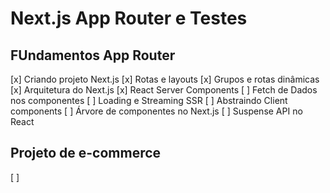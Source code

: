# Next.js App Router e Testes

## FUndamentos App Router

[x] Criando projeto Next.js
[x] Rotas e layouts
[x] Grupos e rotas dinâmicas
[x] Arquitetura do Next.js
[x] React Server Components
[ ] Fetch de Dados nos componentes
[ ] Loading e Streaming SSR
[ ] Abstraindo Client components
[ ] Árvore de componentes no Next.js
[ ] Suspense API no React

## Projeto de e-commerce

[ ] 
